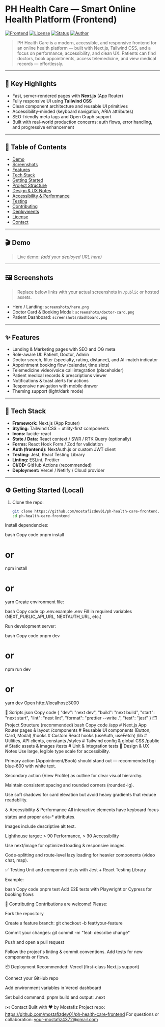 # PH Health Care — Smart Online Health Platform (Frontend)

[![Frontend](https://img.shields.io/badge/frontend-Next.js-blue)]()
[![License](https://img.shields.io/badge/license-MIT-green)]()
[![Status](https://img.shields.io/badge/status-Production-ready-orange)]()
[![Author](https://img.shields.io/badge/author-Mostafiz-9cf)]()

> PH Health Care is a modern, accessible, and responsive frontend for an online health platform — built with Next.js, Tailwind CSS, and a focus on performance, accessibility, and clean UX. Patients can find doctors, book appointments, access telemedicine, and view medical records — effortlessly.

---

## 🚀 Key Highlights

- Fast, server-rendered pages with **Next.js** (App Router)
- Fully responsive UI using **Tailwind CSS**
- Clean component architecture and reusable UI primitives
- Accessibility-minded (keyboard navigation, ARIA attributes)
- SEO-friendly meta tags and Open Graph support
- Built with real-world production concerns: auth flows, error handling, and progressive enhancement

---

## 🧭 Table of Contents

- [Demo](#demo)
- [Screenshots](#screenshots)
- [Features](#features)
- [Tech Stack](#tech-stack)
- [Getting Started](#getting-started)
- [Project Structure](#project-structure)
- [Design & UX Notes](#design--ux-notes)
- [Accessibility & Performance](#accessibility--performance)
- [Testing](#testing)
- [Contributing](#contributing)
- [Deployments](#deployments)
- [License](#license)
- [Contact](#contact)

---

## 🎬 Demo

> Live demo: _(add your deployed URL here)_

---

## 🖼️ Screenshots

> Replace below links with your actual screenshots in `/public` or hosted assets.

- Hero / Landing: `screenshots/hero.png`  
- Doctor Card & Booking Modal: `screenshots/doctor-card.png`  
- Patient Dashboard: `screenshots/dashboard.png`

---

## ✨ Features

- Landing & Marketing pages with SEO and OG meta
- Role-aware UI: Patient, Doctor, Admin
- Doctor search, filter (specialty, rating, distance), and AI-match indicator
- Appointment booking flow (calendar, time slots)
- Telemedicine video/voice call integration (placeholder)
- Patient medical records & prescriptions viewer
- Notifications & toast alerts for actions
- Responsive navigation with mobile drawer
- Theming support (light/dark mode)

---

## 🧩 Tech Stack

- **Framework:** Next.js (App Router)
- **Styling:** Tailwind CSS + utility-first components
- **Icons:** lucide-react
- **State / Data:** React context / SWR / RTK Query (optionally)
- **Forms:** React Hook Form / Zod for validation
- **Auth (frontend):** NextAuth.js or custom JWT client
- **Testing:** Jest, React Testing Library
- **Linting:** ESLint, Prettier
- **CI/CD:** GitHub Actions (recommended)
- **Deployment:** Vercel / Netlify / Cloud provider

---

## ⚙️ Getting Started (Local)

1. Clone the repo:
   ```bash
   git clone https://github.com/mostafizdev01/ph-health-care-frontend.git
   cd ph-health-care-frontend
Install dependencies:

bash
Copy code
pnpm install
# or
npm install
# or
yarn
Create environment file:

bash
Copy code
cp .env.example .env
Fill in required variables (NEXT_PUBLIC_API_URL, NEXTAUTH_URL, etc.)

Run development server:

bash
Copy code
pnpm dev
# or
npm run dev
# or
yarn dev
Open http://localhost:3000

🔧 Scripts
json
Copy code
{
  "dev": "next dev",
  "build": "next build",
  "start": "next start",
  "lint": "next lint",
  "format": "prettier --write .",
  "test": "jest"
}
🗂️ Project Structure (recommended)
bash
Copy code
/app                # Next.js App Router pages & layout
/components         # Reusable UI components (Button, Card, Modal)
/hooks              # Custom React hooks (useAuth, useFetch)
/lib                # Utilities, API clients, constants
/styles             # Tailwind config & global CSS
/public             # Static assets & images
/tests              # Unit & integration tests
🎨 Design & UX Notes
Use large, legible type scale for accessibility.

Primary action (Appointment/Book) should stand out — recommended bg-blue-600 with white text.

Secondary action (View Profile) as outline for clear visual hierarchy.

Maintain consistent spacing and rounded corners (rounded-lg).

Use soft shadows for card elevation but avoid heavy gradients that reduce readability.

♿ Accessibility & Performance
All interactive elements have keyboard focus states and proper aria-* attributes.

Images include descriptive alt text.

Lighthouse target: > 90 Performance, > 90 Accessibility

Use next/image for optimized loading & responsive images.

Code-splitting and route-level lazy loading for heavier components (video chat, map).

✅ Testing
Unit and component tests with Jest + React Testing Library

Example:

bash
Copy code
pnpm test
Add E2E tests with Playwright or Cypress for booking flows

🤝 Contributing
Contributions are welcome! Please:

Fork the repository

Create a feature branch: git checkout -b feat/your-feature

Commit your changes: git commit -m "feat: describe change"

Push and open a pull request

Follow the project's linting & commit conventions. Add tests for new components or flows.

📦 Deployment
Recommended: Vercel (first-class Next.js support)

Connect your GitHub repo

Add environment variables in Vercel dashboard

Set build command: pnpm build and output: .next


✉️ Contact
Built with ♥ by Mostafiz
Project repo: https://github.com/mostafizdev01/ph-health-care-frontend
For questions or collaboration: your-mostafiz4372@gmail.com

